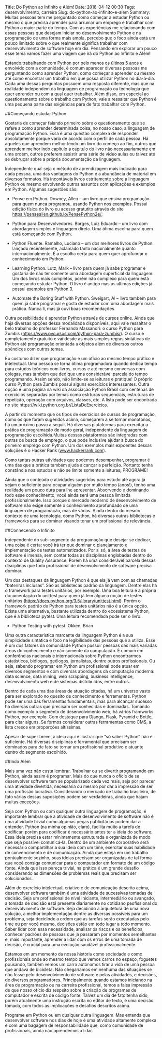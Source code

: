 Title: Do Python ao Infinito e Além!
Date: 2018-04-12 00:30
Tags: desenvolvimento, carreira
Slug: do-python-ao-infinito-e-alem
Summary: Muitas pessoas tem me perguntado como começar a estudar Python ou mesmo o que precisa aprender para arrumar um emprego e trabalhar com Python a maior parte do tempo. Com as experiências me relacionando com essas pessoas que desejam iniciar no desenvolvimento Python e na programação de uma forma mais ampla, percebo que o foco ainda está um pouco limitado sobre o que realmente significa trabalhar com desenvolvimento de software hoje em dia. Pensando em explorar um pouco esse tema vamos fazer uma viagem que irá do Python ao Infinito e Além!

Estando trabalhando com Python por pelo menos os últinos 5 anos e envolvido com
a comunidade, é comum aparecer diversas pessoas me perguntando como aprender
Python, como começar a aprender ou mesmo até como encontrar um trabalho em que
possa utilizar Python no dia-a-dia. Cada uma dessas perguntas possuem uma
resposta diferente, mas que na realidade independem da linguagem de programação
ou tecnologia que quer aprender ou com a qual quer trabalhar. Além disso, em
especial ao questionamento sobre o trabalho com Python, vale a ressaltar que
Python é uma pequena parte das exigências para de fato trabalhar com Python.

##Começando estudar Python

Gostaria de começar falando primeiro sobre o questionamento que se refere a como
aprender determinada coisa, no nosso caso, a linguagem de programação Python.
Essa é uma questão complexa de responder absolutamente porque varia de acordo
com o perfil de cada pessoa. Há aqueles que aprendem melhor lendo um livro do
começo ao fim, outros que aprendem melhor indo capítulo a capítulo do livro não
necessariamente em uma ordem, outros preferem assistir uma série de vídeo aulas
ou talvez até se debruçar sobre a própria documentação da linguagem.

Independente qual seja o método de aprendizagem mais indicado para cada pessoa,
uma das vantagens do Python é a abundância de material em diversos formatos. Há
incontáveis livros estritamente sobre a linguagem Python ou mesmo envolvendo
outros assuntos com aplicações e exemplos em Python. Algumas sugestões são:

* Pense em Python. Downey, Allen – um livro que ensina programação para quem
  nunca programou, usando Python nos exemplos. Possui edição física  do livro ou
  acesso gratutito através do site https://penseallen.github.io/PensePython2e/; 

* Python para Desenvolvedores. Borges, Luiz Eduardo – um livro com abordagem
  simples e linguagem direta. Uma ótima escolha para quem está começando com
  Python.

* Python Fluente. Ramalho, Luciano – um dos melhores livros de Python lançado
  recentemente, aclamado tanto nacionalmente quanto internacionalmente. É a
  escolha certa para quem quer aprofundar o conhecimento em Python.

* Learning Python. Lutz, Mark – livro para quem já sabe programar e gostaria de
  não ter somente uma abordagem superficial da linguagem. Um dos livros mais
  completos, porém não complexo para quem está começando estudar Python. O livro
  é antigo mas as ultimas edições já possui exemplos em Python 3.

* Automate the Boring Stuff with Python. Sweigart, Al – livro também para quem
  já sabe programar e gosta de estudar com uma abordagem mais prática. Nunca li,
  mas já ouvi boas recomendações.

Outra possibilidade é aprender Python através de cursos online. Ainda que haja
diversas opções dessa modalidade disponíveis, aqui vale ressaltar o belo
trabalho do professor  Fernando Massanori: o curso Python para Zumbis
(https://www.pycursos.com/python-para-zumbis/). O curso é completamente gratuito
e vai desde as mais simples regras sintáticas de Python até programação
orientada a objetos além de diversos outros apêndices com outros temas.

Eu costumo dizer que programação é um ofício ao mesmo tempo prático e
intelectual. Uma pessoa se torna ótima programadora quando dedica tempo para
estudos teóricos com livros, cursos e até mesmo conversas com colegas, mas
também que dedique uma considerável parcela do tempo programando. Assim sendo,
não limite-se as leituras e pratique! O próprio curso Python para Zumbis possui
alguns exercícios interessantes. Outra opção é uma página na wiki da associação
Python Brasil com centenas de exercícios separadas por temas como estrturas
sequenciais, estruturas de repetição, operação com arquivos, classes, etc. A
lista pode ser encontrada no site https://wiki.python.org.br/ListaDeExercicios.

A partir do momento que os tipos de exercícios de cursos de programação, como os
que foram sugeridos acima, começarem a se tornar monótonos, há um próximo passo
a seguir. Há diversas plataformas para exercitar a prática de programação de
modo geral, independente da linguagem de programação escolhida.Muitas dessas
plataformas são integradas com outras de busca de emprego, o que pode inclusive
ajudar a busca do primeiro emprego com Python. Um dos exemplos mais expoentes
dessas soluções é o Hacker Rank (www.hackerrank.com).

Como tantas outras atividades que podemos desempenhar, programar é uma das que a
prática também ajuda alcançar a perfeição. Portanto tenha constância nos estudos
e não se limite somente a leituras; PROGRAME!

Ainda que o conteúdo e atividades sugeridos para estudo até agora já sejam o
suficiente para ocupar alguém por muito tempo (anos!), tenho uma realidade um
pouco dura para lhe apresentar. Absorvendo e dominando todo esse conhecimento,
você ainda será uma pessoa limitada profissionalmente. Isso porque o mercado
moderno de desenvolvimento de software não exige somente o conhecimento
aprofundado de uma linguagem de programação, mas de várias. Ainda dentro do
mesmo contexto de uma tecnologia, como Python, há diversas outras bibliotecas e
frameworks para se dominar visando tonar um profissional de relevância.

##Conhecendo o Infinito

Independente do sub-segmento da programação que desejar se dedicar, uma coisa é
certa: você irá ter que dominar o planejamento e implementação de testes
automatizados. Por si só, a área de testes de software é imensa, sem contar
todas as disciplinas englobadas dentro do contexto de Quality Assurance. Porém
há uma considerável parcela dessas disciplinas que todo  profissional de
desenvolvimento de software precisa dominar.

Um dos destaques da linguagem Python é que ela já vem com as chamadas “bateriras
inclusas”. São as bibliotecas padrão da linguagem. Dentre elas há o framework
para testes unitários, por exemplo. Uma boa leitura é a própria documentação do
unittest para quem já tem alguma noção de testes unitários
(https://docs.python.org/3.5/library/unittest.html).  Porém o framework padrão
de Python para testes unitários não é a única opção. Existe uma alternativa,
bastante utilizada dentro do ecossistema Python, que é a biblioteca pytest. Uma
leitura recomendada pode ser o livro:

* Python Testing with pytest. Okken, Brian

Uma outra característica marcante da linguagem Python é a sua simplicidade
sintática e foco na legibilidade das pessoas que a utiliza. Esse é um dos
fatores da comunidade Python possuir pessoas das mais variadas áreas do
conhecimento e não somente da computação. É comum em conferências nacionais e
internacionais sobre Python encontrarmos estatísticos, biólogos, geólogos,
jornalistas, dentre outros profissionais. Ou seja, sabendo programar em Python
um profissional pode atuar em diversos segmentos e com diversas abordagens da
computação moderna: data science, data mining, web scrapping, business
intelligence, desenvolvimento web e de sistemas distribuídos, entre outros.

Dentro de cada uma das áreas de atuação citadas, há um universo vasto para ser
explorado no quesito de conhecimento e ferramentas. Python pode ser uma das
ferramentas fundamentais, mas para alcançar sucesso há diversas outras que
precisam ser conhecidas e dominadas. Tomando como exemplo o segmento de
desenvolvimento web, há vários framworks Python, por exemplo. Com destaque para
Django, Flask, Pyramid e Bottle, para citar alguns. Se formos considerar outras
ferramentas como CMS, a lista cresce em proporções altíssimas.

Apesar de super breve, a ideia aqui é ilustrar que “só saber Python” não é
suficiente. Há diversas disciplinas e ferramental que precisam ser dominados
para de fato se tornar um profissional produtivo e atuante dentro do segmento
escolhido.

##Indo Além

Mais uma vez não custa lembrar. Trabalhar ou se divertir programando em Python,
ainda assim é programar. Mais do que nunca o ofício de se desenvolver software
tem se popularizado cada vez mais, seja por parecer uma atividade divertida,
necessária ou mesmo por dar a impressão de ser uma profissão lucrativa.
Considerando o mercado de trabalho brasileiro, de fato várias dessas suposições
podem ser verdadeiras, ainda que hajam muitas exceções.

Seja com Python ou com qualquer outra linguagem de programação, é importante
lembrar que a atividade de desenvolvimento de software não é uma atividade
trivial como algumas peças publicitárias podem dar a entender. Python (na minha
opinião, claro), facilita muito a tarefa de codificar, porém para codificar é
necessário antes ter a ideia do software. Essa ideia precisa estar minimamente
estruturada e organizada de modo que seja possível comunicá-la. Dentro de um
ambiente corporativo será necessário compartilhar a sua ideia com um time,
exercitar suas habilidade de convencimento e de comunicação. Ainda que esteja em
um trabalho pontualmente sozinho, suas ideias precisam ser organizadas de tal
forma que você consiga comunicar para o computador em formato de um código
fonte. Ainda que isso pareça trivial, na prática é um grande desafio
considerando as dimensões de problemas reais que precisam ser solucionados.

Além do exercício intelectual, criativo e de comunicação descrito acima,
desenvolver software também é uma atividade de sucessivas tomadas de decisão.
Seja um profissional de nível iniciante, intermediário ou avançado, a tomada de
decisão está presente diariamente no cotidiano peofissional do desenvolvimento
de software. Seja decidindo a arquitetura de uma nova solução, a melhor
implementação dentre as diversas possíveis para um problema, seja decidindo a
ordem que as tarefas serão executadas pelo time ou por você mesmo, decisões
estão em todo lugar a todo momento. Saber lidar com essa necessidade, analisar
os riscos e os benefícios, conhecer padrões de pessoas que já passaram por
momentos semelhantes e, mais importante, aprender a lidar com os erros de uma
tomada de decisão, é crucial para uma evolução saudável profissionalmente.

Estamos em um momento da nossa história como sociedade e como profissionais onde
ao mesmo tempo que vemos carros no espaço, foguetes pousando, também vemos um
carro autônomos tirar a vida de uma pessoa que andava de bicicleta. Não
chegaríamos em nenhuma das situações se não fosse pelo desenvolvimento de
software e pelas atividades, e decisões, de diversos programadores.
Principalmente quando estamos iniciando na área de programação ou na carreira
profissional, temos a falsa impressão de que nosso ofício diz respeito sobre a
criação de programas de computador e escrita de código fonte. Talvez um dia de
fato tenha sido, porém atualmente uma instrução escrita no editor de texto, é
uma decisão tomada, com todos as implicações e desafios descritos acima.

Programe em Python ou em qualquer outra linguagem. Mas entenda que desenvolver
software nos dias de hoje é uma atividade altamente complexa e com uma bagagem
de responsabilidade que, como comunidade de profissionais, ainda não aprendemos
a lidar.
